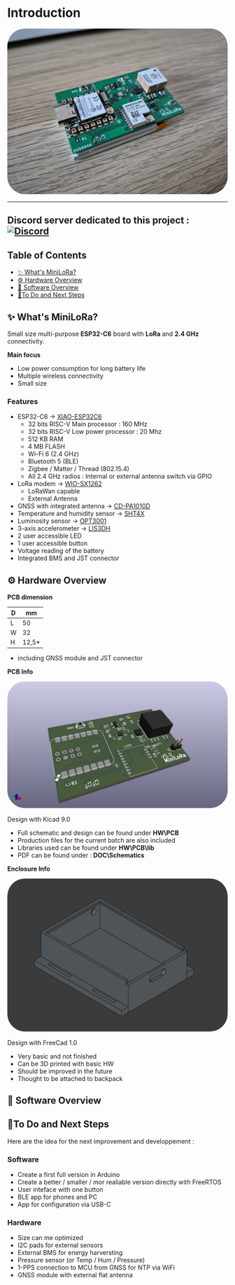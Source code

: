 # Introduction

<a href="url"><img src="./PIC/MiniLoRa-pic.png" height="auto" width="auto" style="border-radius:40px"></a>

---

Discord server dedicated to this project :
<a href="https://discord.gg/ZdWrauP4Yt"><img alt="Discord" src="https://img.shields.io/badge/-Join-lightblue?logo=discord"></a>
---

## Table of Contents

- [✨ What's MiniLoRa?](#-whats-MiniLoRa)
- [⚙️ Hardware Overview](#-hardware-overview)
- [💾 Software Overview](#-software-overview)
- [🚀To Do and Next Steps](#-to-do-and-next-steps)

## ✨ What's MiniLoRa?

Small size multi-purpose **ESP32-C6** board with **LoRa** and **2.4 GHz** connectivity.

**Main focus**

* Low power consumption for long battery life
* Multiple wireless connectivity
* Small size

### Features

* ESP32-C6 -> <a href="./DOC/Datasheets/esp32-c6.pdf">XIAO-ESP32C6</a>
  * 32 bits RISC-V Main processor : 160 MHz
  * 32 bits RISC-V Low power processor : 20 Mhz
  * 512 KB RAM
  * 4 MB FLASH
  * Wi-Fi 6 (2.4 GHz)
  * Bluetooth 5 (BLE)
  * Zigbee / Matter / Thread (802.15.4)
  * All 2.4 GHz radios : Internal or external antenna switch via GPIO
* LoRa modem -> <a href="./DOC/Datasheets/Wio-SX1262_Module.pdf">WIO-SX1262</a>
  * LoRaWan capable
  * External Antenna
* GNSS with integrated antenna -> <a href="./DOC/Datasheets/CD-PA1010D.pdf">CD-PA1010D</a>
* Temperature and humidity sensor -> <a href="./DOC/Datasheets/Sensirion_SHT4x.pdf">SHT4X</a>
* Luminosity sensor -> <a href="./DOC/Datasheets/opt3001.pdf">OPT3001</a>
* 3-axis accelerometer -> <a href="./DOC/Datasheets/lis3dh.pdf">LIS3DH</a>
* 2 user accessible LED
* 1 user accessible button
* Voltage reading of the battery
* Integrated BMS and JST connector



## ⚙️ Hardware Overview

**PCB dimension**

| D| mm|
| --- | --- |
| L | 50 |
| W | 32 |
| H | 12,5* |

* including GNSS module and JST connector

**PCB Info**

<a href="url"><img src="./PIC/MiniLora-pcb.png" height="auto" width="auto" style="border-radius:40px"></a>

Design with Kicad 9.0

* Full schematic and design can be found under **HW\PCB**
* Production files for the current batch are also included
* Libraries used can be found under **HW\PCB\lib**
* PDF can be found under : **DOC\Schematics**

**Enclosure Info**

<a href="url"><img src="./PIC/MiniLora-enc.png" height="auto" width="auto" style="border-radius:40px"></a>

Design with FreeCad 1.0

* Very basic and not finished
* Can be 3D printed with basic HW
* Should be improved in the future
* Thought to be attached to backpack

## 💾 Software Overview

## 🚀To Do and Next Steps

Here are the idea for the next improvement and developpement :

### Software

* Create a first full version in Arduino
* Create a better / smaller / mor realiable version directly with FreeRTOS
* User inteface with one button
* BLE app for phones and PC
* App for configuration via USB-C

### Hardware

* Size can me optimized
* I2C pads for external sensors
* External BMS for energy harversting
* Pressure sensor (or Temp / Hum / Pressure)
* 1-PPS connection to MCU from GNSS for NTP via WiFi 
* GNSS module with external flat antenna







